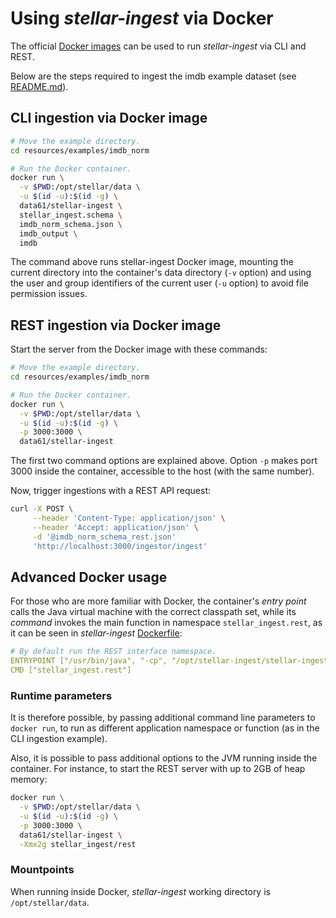 # Using _stellar-ingest_ via Docker

The official [Docker images](https://hub.docker.com/r/data61/stellar-ingest/tags/)
can be used to run _stellar-ingest_ via CLI and REST.

Below  are  the  steps  required  to   ingest  the  imdb  example  dataset  (see
[README.md](../README.md)).

## CLI ingestion via Docker image

``` bash
# Move the example directory.
cd resources/examples/imdb_norm

# Run the Docker container.
docker run \
  -v $PWD:/opt/stellar/data \
  -u $(id -u):$(id -g) \
  data61/stellar-ingest \
  stellar_ingest.schema \
  imdb_norm_schema.json \
  imdb_output \
  imdb
```

The  command  above  runs  stellar-ingest Docker  image,  mounting  the  current
directory into the  container's data directory (`-v` option) and  using the user
and group identifiers of the current user (`-u` option) to avoid file permission
issues. 

## REST ingestion via Docker image

Start the server from the Docker image with these commands:

``` bash
# Move the example directory.
cd resources/examples/imdb_norm

# Run the Docker container.
docker run \
  -v $PWD:/opt/stellar/data \
  -u $(id -u):$(id -g) \
  -p 3000:3000 \
  data61/stellar-ingest
```

The first two  command options are explained above. Option  `-p` makes port 3000
inside the container, accessible to the host (with the same number).

Now, trigger ingestions with a REST API request:

```bash
curl -X POST \
     --header 'Content-Type: application/json' \
     --header 'Accept: application/json' \
     -d '@imdb_norm_schema_rest.json'
     'http://localhost:3000/ingestor/ingest'
```

## Advanced Docker usage

For those who are more familiar with Docker, the container's _entry point_ calls
the Java  virtual machine with  the correct  classpath set, while  its _command_
invokes the main function in  namespace `stellar_ingest.rest`, as it can be
seen in _stellar-ingest_ [Dockerfile](../scripts/docker/Dockerfile):

```yaml
# By default run the REST interface namespace.
ENTRYPOINT ["/usr/bin/java", "-cp", "/opt/stellar-ingest/stellar-ingest.jar"]
CMD ["stellar_ingest.rest"]
```

### Runtime parameters

It  is therefore  possible, by  passing  additional command  line parameters  to
`docker run`, to  run as different application namespace or  function (as in the
CLI ingestion example).

Also, it is  possible to pass additional  options to the JVM  running inside the
container. For instance, to start the REST server with up to 2GB of heap memory:

``` bash
docker run \
  -v $PWD:/opt/stellar/data \
  -u $(id -u):$(id -g) \
  -p 3000:3000 \
  data61/stellar-ingest \
  -Xmx2g stellar_ingest/rest
```

### Mountpoints

When   running   inside   Docker,    _stellar-ingest_   working   directory   is
`/opt/stellar/data`.
